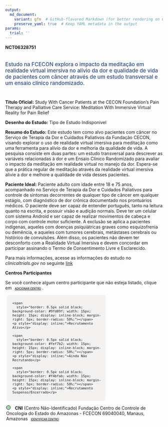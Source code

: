 ```yaml
---
output: 
  md_document:
    variant: gfm  # GitHub-flavored Markdown (for better rendering on GitHub)
    preserve_yaml: true  # Keep YAML metadata in the output
params:
  trial: ''
---
```


<script async src="https://scripts.simpleanalyticscdn.com/latest.js"></script>

**NCT06328751**

<div style="padding: 5px 5px 5px 0px; font-size: 1.20em; font-weight: 500; color: #2E4A7F; text-align: left; margin-bottom: 20px">

Estudo na FCECON explora o impacto da meditação em realidade virtual
imersiva no alívio da dor e qualidade de vida de pacientes com câncer
através de um estudo transversal e um ensaio clínico randomizado.

</div>

**Título Oficial:** Study With Cancer Patients at the CECON Foundation’s
Pain Therapy and Palliative Care Service: Meditation With Immersive
Virtual Reality for Pain Relief

**Desenho do Estudo:** Tipo de Estudo Indisponivel

**Resumo do Estudo:** Este estudo tem como alvo pacientes com câncer no
Serviço de Terapia da Dor e Cuidados Paliativos da Fundação CECON,
visando explorar o uso de realidade virtual imersiva para meditação como
uma ferramenta para alívio da dor e melhoria da qualidade de vida. A
pesquisa consiste em duas partes: um estudo transversal para descrever
as variáveis relacionadas à dor e um Ensaio Clínico Randomizado para
avaliar o impacto da meditação em realidade virtual no manejo da dor.
Espera-se que a prática regular de meditação através da realidade
virtual imersiva alivie a dor e melhore a qualidade de vida desses
pacientes.

**Paciente Ideal:** Paciente adulto com idade entre 18 e 75 anos,
acompanhado no Serviço de Terapia da Dor e Cuidados Paliativos para
controle de sintomas decorrentes de qualquer tipo de câncer em qualquer
estágio, com diagnóstico de dor crônica documentado nos prontuários
médicos. O paciente deve ser capaz de entender português, tanto na
leitura quanto na escrita, e possuir visão e audição normais. Deve ter
um celular com sistema Android e ser capaz de realizar movimentos de
cabeça e corpo com controle motor suficiente. A exclusão se aplica a
pacientes indígenas, aqueles com doenças psiquiátricas graves como
esquizofrenia ou demência, e aqueles com tumores cerebrais, metástases
cerebrais ou histórico de convulsões. Além disso, os pacientes não devem
ter desconforto com a Realidade Virtual Imersiva e devem concordar em
participar assinando o Termo de Consentimento Livre e Esclarecido.

Para mais informações, acesse as informações do estudo no
*clinicaltrials.gov* no seguinte
[link](https://clinicaltrials.gov/ct2/show/NCT06328751)

**Centros Participantes**

Se você conhece algum centro participante que não esteja listado, clique
em
<span style="color: #2E4A7F; margin-left: 2px; padding: 4px; background-color: #f3f2f1; border-radius: 8px; font-weight: 500; font-size: 0.6em"><a
href="https://cancertrialsbr.shinyapps.io/formsapp?study_nct_id=NCT06328751&amp;location_id=N%2FA&amp;location_full_name=N%2FA&amp;form_type=Adicionar%20Centro"
target="_blank">ADICIONAR CENTRO</a></span>.

<div style="margin-bottom: 8px; margin-left: 5px; padding: 8px; max-width: 300px; background-color: #f3f2f1; border-radius: 8px; font-size: 0.9em">

<div style="margin-left: 10px;">

    <span 
      style="border: 0.5px solid black; background-color: #9fd89f; width: 15px; height: 15px; display: inline-block; margin-right: 5px; border-radius: 50%;"></span>
    <p style="display: inline;">Recrutamento Ativo</p>

</div>

<div style="margin-left: 10px;">

    <span 
      style="border: 0.5px solid black; background-color: #fef7b2; width: 15px; height: 15px; display: inline-block; margin-right: 5px; border-radius: 50%;"></span>
    <p style="display: inline;">Ainda Não Recrutando</p>

</div>

<div style="margin-left: 10px;">

    <span 
      style="border: 0.5px solid black; background-color: #f4bfab; width: 15px; height: 15px; display: inline-block; margin-right: 5px; border-radius: 50%;"></span>
    <p style="display: inline;">Recrutamento Suspenso/Encerrado</p>

</div>

</div>

<div style="margin: 3px;">

<span style="border: 0.5px solid black; display: inline-block; width: 12px; height: 12px; border-radius: 50%; margin-right: 10px; padding-bottom: 0px; background-color: #9fd89f;"></span>
<b>CNI</b> (Centro Não-Identificado) Fundação Centro de Controle de
Oncologia do Estado do Amazonas - FCECON 69040040, Manaus, Amazonas
<span style="color: #2E4A7F; margin-left: 2px; padding: 4px; background-color: #f3f2f1; border-radius: 8px; font-weight: 500; font-size: 0.6em"><a
href="https://cancertrialsbr.shinyapps.io/formsapp?study_nct_id=NCT06328751&amp;location_id=FUNDACAOCENTRODECONTROLEDEONCOLOGIADOESTADODOAMAZONASFCECONMANAUSAMAZONAS69040040BRAZIL&amp;location_full_name=%28Centro%20N%C3%A3o-Identificado%29%2C%20Funda%C3%A7%C3%A3o%20Centro%20de%20Controle%20de%20Oncologia%20do%20Estado%20do%20Amazonas%20-%20FCECON%2069040040%2C%20Manaus%2C%20Amazonas&amp;form_type=Identificar%20Centro"
target="_blank">IDENTIFICAR CENTRO</a></span>

</div>

